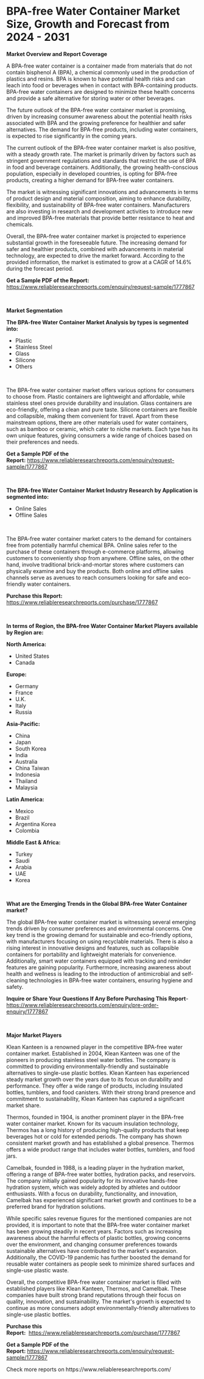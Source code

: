 <p><h1>BPA-free Water Container Market Size, Growth and Forecast from 2024 - 2031</h1></p><p><strong>Market Overview and Report Coverage</strong></p>
<p><p>A BPA-free water container is a container made from materials that do not contain bisphenol A (BPA), a chemical commonly used in the production of plastics and resins. BPA is known to have potential health risks and can leach into food or beverages when in contact with BPA-containing products. BPA-free water containers are designed to minimize these health concerns and provide a safe alternative for storing water or other beverages.</p><p>The future outlook of the BPA-free water container market is promising, driven by increasing consumer awareness about the potential health risks associated with BPA and the growing preference for healthier and safer alternatives. The demand for BPA-free products, including water containers, is expected to rise significantly in the coming years.</p><p>The current outlook of the BPA-free water container market is also positive, with a steady growth rate. The market is primarily driven by factors such as stringent government regulations and standards that restrict the use of BPA in food and beverage containers. Additionally, the growing health-conscious population, especially in developed countries, is opting for BPA-free products, creating a higher demand for BPA-free water containers.</p><p>The market is witnessing significant innovations and advancements in terms of product design and material composition, aiming to enhance durability, flexibility, and sustainability of BPA-free water containers. Manufacturers are also investing in research and development activities to introduce new and improved BPA-free materials that provide better resistance to heat and chemicals.</p><p>Overall, the BPA-free water container market is projected to experience substantial growth in the foreseeable future. The increasing demand for safer and healthier products, combined with advancements in material technology, are expected to drive the market forward. According to the provided information, the market is estimated to grow at a CAGR of 14.6% during the forecast period.</p></p>
<p><strong>Get a Sample PDF of the Report:</strong> <a href="https://www.reliableresearchreports.com/enquiry/request-sample/1777867">https://www.reliableresearchreports.com/enquiry/request-sample/1777867</a></p>
<p>&nbsp;</p>
<p><strong>Market Segmentation</strong></p>
<p><strong>The BPA-free Water Container Market Analysis by types is segmented into:</strong></p>
<p><ul><li>Plastic</li><li>Stainless Steel</li><li>Glass</li><li>Silicone</li><li>Others</li></ul></p>
<p>&nbsp;</p>
<p><p>The BPA-free water container market offers various options for consumers to choose from. Plastic containers are lightweight and affordable, while stainless steel ones provide durability and insulation. Glass containers are eco-friendly, offering a clean and pure taste. Silicone containers are flexible and collapsible, making them convenient for travel. Apart from these mainstream options, there are other materials used for water containers, such as bamboo or ceramic, which cater to niche markets. Each type has its own unique features, giving consumers a wide range of choices based on their preferences and needs.</p></p>
<p><strong>Get a Sample PDF of the Report:</strong>&nbsp;<a href="https://www.reliableresearchreports.com/enquiry/request-sample/1777867">https://www.reliableresearchreports.com/enquiry/request-sample/1777867</a></p>
<p>&nbsp;</p>
<p><strong>The BPA-free Water Container Market Industry Research by Application is segmented into:</strong></p>
<p><ul><li>Online Sales</li><li>Offline Sales</li></ul></p>
<p>&nbsp;</p>
<p><p>The BPA-free water container market caters to the demand for containers free from potentially harmful chemical BPA. Online sales refer to the purchase of these containers through e-commerce platforms, allowing customers to conveniently shop from anywhere. Offline sales, on the other hand, involve traditional brick-and-mortar stores where customers can physically examine and buy the products. Both online and offline sales channels serve as avenues to reach consumers looking for safe and eco-friendly water containers.</p></p>
<p><strong>Purchase this Report:</strong>&nbsp; <a href="https://www.reliableresearchreports.com/purchase/1777867">https://www.reliableresearchreports.com/purchase/1777867</a></p>
<p>&nbsp;</p>
<p><strong>In terms of Region, the BPA-free Water Container Market Players available by Region are:</strong></p>
<p>
    <p> <strong> North America: </strong>
        <ul>
            <li>United States</li>
            <li>Canada</li>
        </ul>
        </p> 
    <p> <strong> Europe: </strong>
        <ul>
            <li>Germany</li>
            <li>France</li>
            <li>U.K.</li>
            <li>Italy</li>
            <li>Russia</li>
        </ul>
        </p> 
    <p> <strong> Asia-Pacific: </strong>
        <ul>
            <li>China</li>
            <li>Japan</li>
            <li>South Korea</li>
            <li>India</li>
            <li>Australia</li>
            <li>China Taiwan</li>
            <li>Indonesia</li>
            <li>Thailand</li>
            <li>Malaysia</li>
        </ul>
        </p> 
    <p> <strong> Latin America: </strong>
        <ul>
            <li>Mexico</li>
            <li>Brazil</li>
            <li>Argentina Korea</li>
            <li>Colombia</li>
        </ul>
        </p> 
    <p> <strong> Middle East & Africa: </strong>
        <ul>
            <li>Turkey</li>
            <li>Saudi</li>
            <li>Arabia</li>
            <li>UAE</li>
            <li>Korea</li>
        </ul>
    </p>
    </p>
<p>&nbsp;</p>
<p><strong>What are the Emerging Trends in the Global BPA-free Water Container market?</strong></p>
<p><p>The global BPA-free water container market is witnessing several emerging trends driven by consumer preferences and environmental concerns. One key trend is the growing demand for sustainable and eco-friendly options, with manufacturers focusing on using recyclable materials. There is also a rising interest in innovative designs and features, such as collapsible containers for portability and lightweight materials for convenience. Additionally, smart water containers equipped with tracking and reminder features are gaining popularity. Furthermore, increasing awareness about health and wellness is leading to the introduction of antimicrobial and self-cleaning technologies in BPA-free water containers, ensuring hygiene and safety.</p></p>
<p><strong>Inquire or Share Your Questions If Any Before Purchasing This Report</strong>- <a href="https://www.reliableresearchreports.com/enquiry/pre-order-enquiry/1777867">https://www.reliableresearchreports.com/enquiry/pre-order-enquiry/1777867</a></p>
<p>&nbsp;</p>
<p><strong>Major Market Players</strong></p>
<p><p>Klean Kanteen is a renowned player in the competitive BPA-free water container market. Established in 2004, Klean Kanteen was one of the pioneers in producing stainless steel water bottles. The company is committed to providing environmentally-friendly and sustainable alternatives to single-use plastic bottles. Klean Kanteen has experienced steady market growth over the years due to its focus on durability and performance. They offer a wide range of products, including insulated bottles, tumblers, and food canisters. With their strong brand presence and commitment to sustainability, Klean Kanteen has captured a significant market share.</p><p>Thermos, founded in 1904, is another prominent player in the BPA-free water container market. Known for its vacuum insulation technology, Thermos has a long history of producing high-quality products that keep beverages hot or cold for extended periods. The company has shown consistent market growth and has established a global presence. Thermos offers a wide product range that includes water bottles, tumblers, and food jars.</p><p>Camelbak, founded in 1988, is a leading player in the hydration market, offering a range of BPA-free water bottles, hydration packs, and reservoirs. The company initially gained popularity for its innovative hands-free hydration system, which was widely adopted by athletes and outdoor enthusiasts. With a focus on durability, functionality, and innovation, Camelbak has experienced significant market growth and continues to be a preferred brand for hydration solutions.</p><p>While specific sales revenue figures for the mentioned companies are not provided, it is important to note that the BPA-free water container market has been growing steadily in recent years. Factors such as increasing awareness about the harmful effects of plastic bottles, growing concerns over the environment, and changing consumer preferences towards sustainable alternatives have contributed to the market's expansion. Additionally, the COVID-19 pandemic has further boosted the demand for reusable water containers as people seek to minimize shared surfaces and single-use plastic waste.</p><p>Overall, the competitive BPA-free water container market is filled with established players like Klean Kanteen, Thermos, and Camelbak. These companies have built strong brand reputations through their focus on quality, innovation, and sustainability. The market's growth is expected to continue as more consumers adopt environmentally-friendly alternatives to single-use plastic bottles.</p></p>
<p><strong>Purchase this Report:</strong>&nbsp;&nbsp;<a href="https://www.reliableresearchreports.com/purchase/1777867">https://www.reliableresearchreports.com/purchase/1777867</a></p>
<p></p>
<p><strong>Get a Sample PDF of the Report:</strong>&nbsp;<a href="https://www.reliableresearchreports.com/enquiry/request-sample/1777867">https://www.reliableresearchreports.com/enquiry/request-sample/1777867</a></p>
<p>Check more reports on https://www.reliableresearchreports.com/</p>
